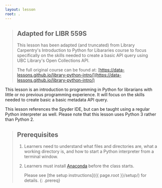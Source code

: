 ```yaml
---
layout: lesson
root: .
---
```


> ## Adapted for LIBR 559S
>
> This lesson has been adapted (and truncated) from Library Carpentry's Introduction to Python for Libararies course to focus specifically on the skills needed to create a basic API query using UBC Library's Open Collections API.
>
> The full original course can be found at: [https://data-lessons.github.io/library-python-intro/](https://data-lessons.github.io/library-python-intro/)



This lesson is an introduction to programming in Python
for librarians with little or no previous programming experience.
It will focus on the skills needed to create basic a basic metadata API query.

This lesson references the Spyder IDE,
but can be taught using a regular Python interpreter as well.
Please note that this lesson uses Python 3 rather than Python 2.


> ## Prerequisites
>
> 1. Learners need to understand what files and directories are,
>    what a working directory is,
>    and how to start a Python interpreter from a terminal window.
>
> 2. Learners must install [Anaconda](https://www.continuum.io/downloads) before the class starts.
>
>    Please see [the setup instructions]({{ page.root }}/setup/)
>    for details.
{: .prereq}
